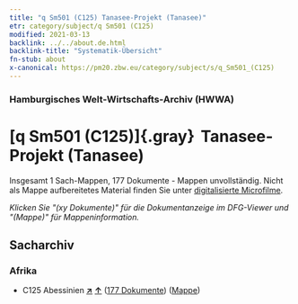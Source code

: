 ```yaml
---
title: "q Sm501 (C125) Tanasee-Projekt (Tanasee)"
etr: category/subject/q Sm501 (C125)
modified: 2021-03-13
backlink: ../../about.de.html
backlink-title: "Systematik-Übersicht"
fn-stub: about
x-canonical: https://pm20.zbw.eu/category/subject/s/q_Sm501_(C125)
---
```


### Hamburgisches Welt-Wirtschafts-Archiv (HWWA)
# [q Sm501 (C125)]{.gray}&#8201; Tanasee-Projekt (Tanasee)&#160; 




Insgesamt 1 Sach-Mappen, 177 Dokumente - Mappen unvollständig.
Nicht als Mappe aufbereitetes Material finden Sie unter [digitalisierte Microfilme](/film/h1_sh.de.html).

_Klicken Sie "(xy Dokumente)" für die Dokumentanzeige im DFG-Viewer und "(Mappe)" für Mappeninformation._

## Sacharchiv




### Afrika

- C125 Abessinien [**&nearr;**](../../../geo/i/141482/about.de.html "Abessinien (alle Mappen)") [**&uarr;**](../../../geo/about.de.html#C125 "Ländersystematik") (<a href="https://pm20.zbw.eu/dfgview/sh/141482,146024" title="über: Abessinien : Tanasee-Projekt (Tanasee)" target="_blank">177 Dokumente</a>) ([Mappe](../../../../folder/sh/1414xx/141482/1460xx/146024/about.de.html))


